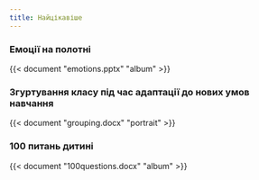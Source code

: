```yaml
---
title: Найцікавіше
---
```

### Емоції на полотні

{{< document "emotions.pptx" "album" >}}

### Згуртування класу під час адаптації до нових умов навчання

{{< document "grouping.docx" "portrait" >}}



### 100 питань дитині

{{< document "100questions.docx" "album" >}}